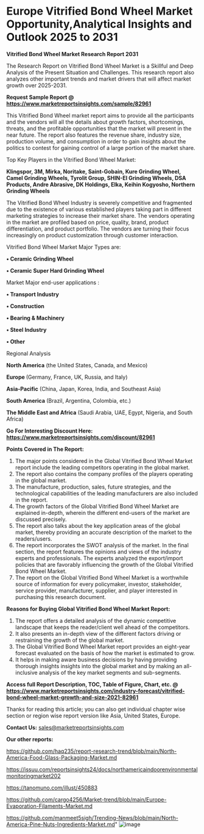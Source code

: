 
# Europe Vitrified Bond Wheel Market Opportunity,Analytical Insights and Outlook 2025 to 2031

<strong>Vitrified Bond Wheel Market Research Report 2031</strong>

The Research Report on Vitrified Bond Wheel Market is a Skillful and Deep Analysis of the Present Situation and Challenges. This research report also analyzes other important trends and market drivers that will affect market growth over 2025-2031.

<strong>Request Sample Report @ <a href=https://www.marketreportsinsights.com/sample/82961>https://www.marketreportsinsights.com/sample/82961</a></strong>

This Vitrified Bond Wheel market report aims to provide all the participants and the vendors will all the details about growth factors, shortcomings, threats, and the profitable opportunities that the market will present in the near future. The report also features the revenue share, industry size, production volume, and consumption in order to gain insights about the politics to contest for gaining control of a large portion of the market share.

Top Key Players in the Vitrified Bond Wheel Market:

<strong>Klingspor, 3M, Mirka, Noritake, Saint-Gobain, Kure Grinding Wheel, Camel Grinding Wheels, Tyrolit Group, SHIN-EI Grinding Wheels, DSA Products, Andre Abrasive, DK Holdings, Elka, Keihin Kogyosho, Northern Grinding Wheels</strong>

The Vitrified Bond Wheel Industry is severely competitive and fragmented due to the existence of various established players taking part in different marketing strategies to increase their market share. The vendors operating in the market are profiled based on price, quality, brand, product differentiation, and product portfolio. The vendors are turning their focus increasingly on product customization through customer interaction.

Vitrified Bond Wheel Market Major Types are:

<strong>• Ceramic Grinding Wheel

• Ceramic Super Hard Grinding Wheel</strong>

Market Major end-user applications :

<strong>• Transport Industry

• Construction

• Bearing & Machinery

• Steel Industry

• Other</strong>

Regional Analysis

</u><strong><b>North America</b></strong> (the United States, Canada, and Mexico)

<strong><b>Europe </b></strong>(Germany, France, UK, Russia, and Italy)

<strong><b>Asia-Pacific</b></strong> (China, Japan, Korea, India, and Southeast Asia)

<strong><b>South America</b></strong> (Brazil, Argentina, Colombia, etc.)

<strong><b>The Middle East and Africa</b></strong> (Saudi Arabia, UAE, Egypt, Nigeria, and South Africa)

<strong>Go For Interesting Discount Here: <a href=https://www.marketreportsinsights.com/discount/82961>https://www.marketreportsinsights.com/discount/82961</a></strong>

<strong>Points Covered in The Report:</strong>
<ol>
  <li>The major points considered in the Global Vitrified Bond Wheel Market report include the leading competitors operating in the global market.</li>
  <li>The report also contains the company profiles of the players operating in the global market.</li>
  <li>The manufacture, production, sales, future strategies, and the technological capabilities of the leading manufacturers are also included in the report.</li>
  <li>The growth factors of the Global Vitrified Bond Wheel Market are explained in-depth, wherein the different end-users of the market are discussed precisely.</li>
  <li>The report also talks about the key application areas of the global market, thereby providing an accurate description of the market to the readers/users.</li>
  <li>The report incorporates the SWOT analysis of the market. In the final section, the report features the opinions and views of the industry experts and professionals. The experts analyzed the export/import policies that are favorably influencing the growth of the Global Vitrified Bond Wheel Market.</li>
  <li>The report on the Global Vitrified Bond Wheel Market is a worthwhile source of information for every policymaker, investor, stakeholder, service provider, manufacturer, supplier, and player interested in purchasing this research document.</li>
</ol>
<strong>Reasons for Buying Global Vitrified Bond Wheel Market Report:</strong>

<ol>
  <li>The report offers a detailed analysis of the dynamic competitive landscape that keeps the reader/client well ahead of the competitors.</li>
  <li>It also presents an in-depth view of the different factors driving or restraining the growth of the global market.</li>
  <li>The Global Vitrified Bond Wheel Market report provides an eight-year forecast evaluated on the basis of how the market is estimated to grow.</li>
  <li>It helps in making aware business decisions by having providing thorough insights insights into the global market and by making an all-inclusive analysis of the key market segments and sub-segments.</li>
</ol>
<strong>Access full Report Description, TOC, Table of Figure, Chart, etc. @ <a href=https://www.marketreportsinsights.com/industry-forecast/vitrified-bond-wheel-market-growth-and-size-2021-82961>https://www.marketreportsinsights.com/industry-forecast/vitrified-bond-wheel-market-growth-and-size-2021-82961</a></strong>


Thanks for reading this article; you can also get individual chapter wise section or region wise report version like Asia, United States, Europe.

<strong>Contact Us:</strong>
sales@marketreportsinsights.com

<strong>Our other reports:</strong>

<a href=https://github.com/haq235/report-research-trend/blob/main/North-America-Food-Glass-Packaging-Market.md>https://github.com/haq235/report-research-trend/blob/main/North-America-Food-Glass-Packaging-Market.md</a>

<a href=https://issuu.com/reportsinsights24/docs/northamericaindoorenvironmentalmonitoringmarket202>https://issuu.com/reportsinsights24/docs/northamericaindoorenvironmentalmonitoringmarket202</a>

<a href=https://tanomuno.com/illust/450883>https://tanomuno.com/illust/450883</a>

<a href=https://github.com/cargo4256/Market-trend/blob/main/Europe-Evaporation-Filaments-Market.md>https://github.com/cargo4256/Market-trend/blob/main/Europe-Evaporation-Filaments-Market.md</a>

<a href=https://github.com/manmeet5sigh/Trending-News/blob/main/North-America-Pine-Nuts-Ingredients-Market.md>https://github.com/manmeet5sigh/Trending-News/blob/main/North-America-Pine-Nuts-Ingredients-Market.md</a>"
![image](https://github.com/user-attachments/assets/a97e1cb2-4b43-40a8-9941-955039c9f0a2)
